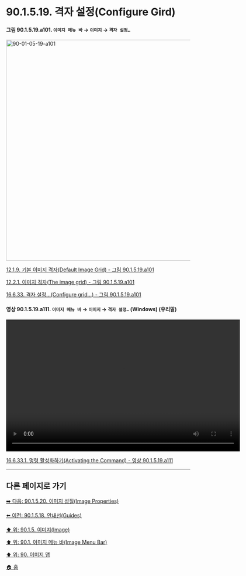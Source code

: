 # 90.1.5.19. 격자 설정(Configure Gird)

<a id="90-01-05-19-a101"></a>

#### 그림 90.1.5.19.a101. `이미지 메뉴 바` → `이미지` → `격자 설정…`
<img width="977" height="603" alt="90-01-05-19-a101" src="https://github.com/user-attachments/assets/c7553d2a-e54d-4d9d-a6fb-d3aa51574f38" />

[12.1.9. 기본 이미지 격자(Default Image Grid) - 그림 90.1.5.19.a101](./12-01-09-default-image-grid.md#90-01-05-19-a101)

[12.2.1. 이미지 격자(The image grid) - 그림 90.1.5.19.a101](./12-02-01-the-image-grid.md#90-01-05-19-a101)

[16.6.33. 격자 설정…(Configure grid…) - 그림 90.1.5.19.a101](./16-06-33-00-configure-grid.md#90-01-05-19-a101)

<a id="90-01-05-19-a111"></a>

#### 영상 90.1.5.19.a111. `이미지 메뉴 바` → `이미지` → `격자 설정…` (Windows) (우리말)
<video controls="controls" width="640" height="360" src="https://github.com/user-attachments/assets/707db408-c39a-4b2c-a104-12813a1b1179"></video>

[16.6.33.1. 명령 활성화하기(Activating the Command) - 영상 90.1.5.19.a111](./16-06-33-01-activating_the_command.md#90-01-05-19-a111)

***

## 다른 페이지로 가기

[➡️ 다음: 90.1.5.20. 이미지 성질(Image Properties)](./90-01-05-20-image_properties.md)

[⬅️ 이전: 90.1.5.18. 안내선(Guides)](./90-01-05-18-guides.md)

[⬆️ 위: 90.1.5. 이미지(Image)](./90-01-05-00-image.md)

[⬆️ 위: 90.1. 이미지 메뉴 바(Image Menu Bar)](./90-01-00-image-menu-bar.md)

[⬆️ 위: 90. 이미지 맵](./90-00-image-map.md)

[🏠 홈](./00-home.md)